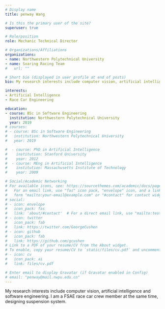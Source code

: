 ```yaml
---
# Display name
title: penway Wang

# Is this the primary user of the site?
superuser: true

# Role/position
role: Mechanic Technical Director

# Organizations/Affiliations
organizations:
- name: Northwestern Polytechnical University
- name: Soaring Racing Team
#   url: ""

# Short bio (displayed in user profile at end of posts)
bio: My research interests include computer vision, artificial intelligence and software engineering. I am a FSAE race car crew member at the same time, designing suspension system.

interests:
- Artificial Intelligence
- Race Car Engineering

education:
- course: BSc in Software Engineering
  institution: Northwestern Polytechnical University
  year: 2019
# courses:
# - course: BSc in Software Engineering
#   institution: Northwestern Polytechnical University
#   year: 2019

#  - course: PhD in Artificial Intelligence
#    institution: Stanford University
#    year: 2012
#  - course: MEng in Artificial Intelligence
#    institution: Massachusetts Institute of Technology
#    year: 2009

# Social/Academic Networking
# For available icons, see: https://sourcethemes.com/academic/docs/page-builder/#icons
#   For an email link, use "fas" icon pack, "envelope" icon, and a link in the
#   form "mailto:your-email@example.com" or "#contact" for contact widget.
# social:
# - icon: envelope
#   icon_pack: fas
#   link: 'about/#contact'  # For a direct email link, use "mailto:test@example.org".
# - icon: twitter
#   icon_pack: fab
#   link: https://twitter.com/GeorgeCushen
# - icon: github
#   icon_pack: fab
#   link: https://github.com/gcushen
# Link to a PDF of your resume/CV from the About widget.
# To enable, copy your resume/CV to `static/files/cv.pdf` and uncomment the lines below.
# - icon: cv
#   icon_pack: ai
#   link: files/cv.pdf

# Enter email to display Gravatar (if Gravatar enabled in Config)
# email: "penway@mail.nwpu.edu.cn"
---
```

My research interests include computer vision, artificial intelligence and software engineering. I am a FSAE race car crew member at the same time, designing suspension system.